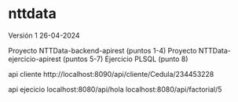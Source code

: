 # nttdata
Versión 1 26-04-2024


Proyecto NTTData-backend-apirest   (puntos 1-4)
Proyecto NTTData-ejercicio-apirest (puntos 5-7)
Ejercicio PLSQL (punto 8)

api cliente
http://localhost:8090/api/cliente/Cedula/234453228

api ejecicio
localhost:8080/api/hola
localhost:8080/api/factorial/5
